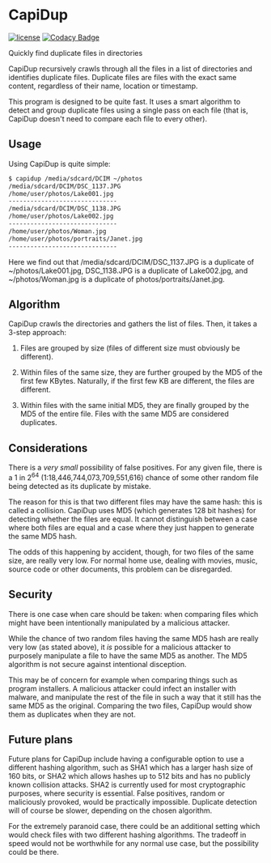 # CapiDup

[![license](https://img.shields.io/badge/license-GPLv3+-blue.svg)](LICENSE)
[![Codacy Badge](https://api.codacy.com/project/badge/Grade/15155f1c5c454678923f5fb79401d151)](https://www.codacy.com/app/israel-lugo/capidup)

Quickly find duplicate files in directories

CapiDup recursively crawls through all the files in a list of directories and
identifies duplicate files. Duplicate files are files with the exact same
content, regardless of their name, location or timestamp.

This program is designed to be quite fast. It uses a smart algorithm to detect
and group duplicate files using a single pass on each file (that is, CapiDup
doesn't need to compare each file to every other).

## Usage

Using CapiDup is quite simple:

```bash
$ capidup /media/sdcard/DCIM ~/photos
/media/sdcard/DCIM/DSC_1137.JPG
/home/user/photos/Lake001.jpg
------------------------------
/media/sdcard/DCIM/DSC_1138.JPG
/home/user/photos/Lake002.jpg
------------------------------
/home/user/photos/Woman.jpg
/home/user/photos/portraits/Janet.jpg
------------------------------
```

Here we find out that /media/sdcard/DCIM/DSC_1137.JPG is a duplicate of
~/photos/Lake001.jpg, DSC_1138.JPG is a duplicate of Lake002.jpg, and
~/photos/Woman.jpg is a duplicate of photos/portraits/Janet.jpg.

## Algorithm

CapiDup crawls the directories and gathers the list of files. Then, it takes a
3-step approach:

 1. Files are grouped by size (files of different size must obviously be
    different).
 
 1. Within files of the same size, they are further grouped by the MD5 of the
    first few KBytes. Naturally, if the first few KB are different, the files
    are different.
 
 1. Within files with the same initial MD5, they are finally grouped by the MD5
    of the entire file. Files with the same MD5 are considered duplicates.

## Considerations

There is a *very small* possibility of false positives. For any given file,
there is a 1 in 2<sup>64</sup> (1:18,446,744,073,709,551,616) chance of some
other random file being detected as its duplicate by mistake.

The reason for this is that two different files may have the same hash: this is
called a collision. CapiDup uses MD5 (which generates 128 bit hashes) for
detecting whether the files are equal. It cannot distinguish between a case
where both files are equal and a case where they just happen to generate the
same MD5 hash.

The odds of this happening by accident, though, for two files of the same size,
are really very low. For normal home use, dealing with movies, music, source
code or other documents, this problem can be disregarded.

## Security

There is one case when care should be taken: when comparing files which might
have been intentionally manipulated by a malicious attacker.

While the chance of two random files having the same MD5 hash are really very
low (as stated above), it *is* possible for a malicious attacker to purposely
manipulate a file to have the same MD5 as another. The MD5 algorithm is not
secure against intentional disception.

This may be of concern for example when comparing things such as program
installers. A malicious attacker could infect an installer with malware, and
manipulate the rest of the file in such a way that it still has the same MD5 as
the original. Comparing the two files, CapiDup would show them as duplicates
when they are not.

## Future plans

Future plans for CapiDup include having a configurable option to use a
different hashing algorithm, such as SHA1 which has a larger hash size of 160
bits, or SHA2 which allows hashes up to 512 bits and has no publicly known
collision attacks. SHA2 is currently used for most cryptographic purposes,
where security is essential. False positives, random or maliciously provoked,
would be practically impossible. Duplicate detection will of course be slower,
depending on the chosen algorithm.

For the extremely paranoid case, there could be an additional setting which
would check files with two different hashing algorithms. The tradeoff in speed
would not be worthwhile for any normal use case, but the possibility could be
there.

